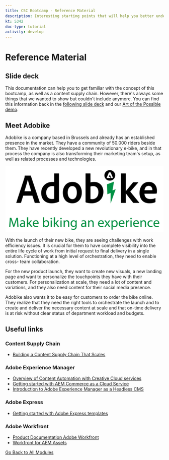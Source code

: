 ```yaml
---
title: CSC Bootcamp - Reference Material
description: Interesting starting points that will help you better understand the topics covered in this bootcamp.
kt: 5342
doc-type: tutorial
activity: develop
---
```

# Reference Material

## Slide deck

This documentation can help you to get familiar with the concept of this bootcamp, as well as a content supply chain. However, there's always some things that we wanted to show but couldn't include anymore. You can find this information back in the [following slide deck](https://adobe.sharepoint.com/:p:/r/sites/SWEnterpriseMarketingTeam/Shared%20Documents/Bootcamps/Content%20Supply%20Chain%20Bootcamp/Experience%20Makers%20Content%20Supply%20Chain%20Slide%20Deck.pptx?d=w1a3787d39c3a43ab941cfd0069f8383a&csf=1&web=1&e=57aFUU) and our [Art of the Possible demo](https://xd.adobe.com/view/45ea642f-69fb-4bbe-bba6-6915a3709a6d-10b9/?fullscreen).

## Meet Adobike

Adobike is a company based in Brussels and already has an established presence in the market. They have a community of 50.000 riders beside them. They have recently developed a new revolutionary e-bike, and in that process the company is also transforming their marketing team's setup, as well as related processes and technologies. 

![Adobike](./images/adobike-logo.png)

With the launch of their new bike, they are seeing challenges with work efficiency issues. It is crucial for them to have complete visibility into the entire life cycle of work from initial request to final delivery in a single solution. Functioning at a high level of orchestration, they need to enable cross- team collaboration. 

For the new product launch, they want to create new visuals, a new landing page and want to personalize the touchpoints they have with their customers. For personalization at scale, they need a lot of content and variations, and they also need content for their social media presence. 

Adobike also wants it to be easy for customers to order the bike online. They realize that they need the right tools to orchestrate the launch and to create and deliver the necessary content at scale and that on-time delivery is at risk without clear status of department workload and budgets. 


## Useful links

### Content Supply Chain

- [Building a Content Supply Chain That Scales](https://business.adobe.com/resources/webinars/building-a-content-supply-chain-that-scales.html)

### Adobe Experience Manager

- [Overview of Content Automation with Creative Cloud services](https://experienceleague.adobe.com/docs/experience-manager-learn/assets/content-automation/overview.html?lang=en)
- [Getting started with AEM Commerce as a Cloud Service](https://experienceleague.adobe.com/docs/experience-manager-cloud-service/content/content-and-commerce/storefront/getting-started.html)
- [Introduction to Adobe Experience Manager as a Headless CMS](https://experienceleague.adobe.com/docs/experience-manager-cloud-service/content/headless/introduction.html?lang=en)

### Adobe Express

- [Getting started with Adobe Express templates](https://helpx.adobe.com/express/using/work-with-templates.html)

### Adobe Workfront

- [Product Documentation Adobe Workfront](https://experienceleague.adobe.com/docs/workfront/using/home.html?lang=en)
- [Workfront for AEM Assets](https://exchange.adobe.com/apps/ec/101385/workfront-for-aem-assets)


[Go Back to All Modules](./overview.md)
